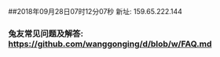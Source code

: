 ##2018年09月28日07时12分07秒 新址: 159.65.222.144
### 兔友常见问题及解答: https://github.com/wanggonging/d/blob/w/FAQ.md
